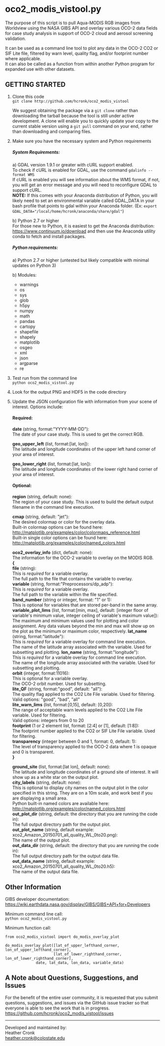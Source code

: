 # oco2_modis_vistool.py

The purpose of this script is to pull Aqua-MODIS RGB images from Worldview
using the NASA GIBS API and overlay various OCO-2 data fields for case study 
analysis in support of OCO-2 cloud and aerosol screening validation.

It can be used as a command line tool to plot any data in the OCO-2 CO2 or SIF Lite file, filtered by warn level, quality flag, and/or footprint number where applicable.  
It can also be called as a function from within another Python program for expanded use with other datasets.

## GETTING STARTED

1) Clone this code \
   `git clone http://github.com/hcronk/oco2_modis_vistool`
   
   We suggest obtaining the package via a `git clone` rather than downloading the tarball because
   the tool is still under active development. A clone will enable you to quickly update your copy 
   to the current stable version using a `git pull` command on your end, rather than downloading 
   and comparing files.  

2) Make sure you have the necessary system and Python requirements
   
   ##### System Requirements:
   a) GDAL version 1.9.1 or greater with cURL support enabled.  
      To check if cURL is enabled for GDAL, use the command `gdalinfo --format WMS`  
      If cURL is enabled you will see information about the WMS format, if not, 
          you will get an error message and you will need to reconfigure GDAL to support cURL.  
          **NOTE:** If this comes with your Anaconda distribution of Python, you will likely need
          to set an environmental variable called GDAL_DATA in your bash profile that points to
          gdal within your Anaconda folder.
          (Ex: `export GDAL_DATA="/local/home/hcronk/anaconda/share/gdal"`)
   
   b) Python 2.7 or higher  
	   For those new to Python, it is easiest to get the Anaconda distribution: 
       https://www.continuum.io/download and then use the Anaconda utility conda 
       to fetch and install packages.

    ##### Python requirements:
    a) Python 2.7 or higher (untested but likely compatible with minimal updates on Python 3)
    
    b) Modules:
    + warnings 
    + os 
    + sys 
    + glob 
    + h5py 
    + numpy 
    + math 
    + pandas 
    + cartopy 
    + shapefile 
    + shapely 
    + matplotlib 
    + osgeo 
    + xml 
    + json 
    + argparse 
    + re 

3) Test run from the command line  
   `python oco2_modis_vistool.py`


4) Look for the output PNG and HDF5 in the code directory

5) Update the JSON configuration file with information from your scene of interest. Options include:
   #### Required:
     **date** (string, format:"YYYY-MM-DD"):  
         The date of your case study. This is used to get the correct RGB. 

     **geo_upper_left** (list, format:[lat, lon]):  
         The latitude and longitude coordinates of the upper left hand corner of your area of 
         interest.

     **geo_lower_right** (list, format:[lat, lon]):  
         The latitude and longitude coordinates of the lower right hand corner of your area of 
         interest.

   #### Optional:
	**region** (string, default: none):  
    	The region of your case study. This is used to build the default output filename in the 
        command line execution.

     **cmap** (string, default: "jet"):  
       The desired colormap or color for the overlay data.  
       Built-in colormap options can be found here:
       http://matplotlib.org/examples/color/colormaps_reference.html  
       Built-in single color options can be found here:
       http://matplotlib.org/examples/color/named_colors.html

     **oco2_overlay_info** (dict, default: none):  
         The information for the OCO-2 variable to overlay on the MODIS RGB.  
		**{**  
		**file** (string):  
        	This is *required* for a variable overlay.  
            The full path to the file that contains the variable to overlay.  
		**variable** (string, format:"Preprocessors/dp_adp"):  
        	This is *required* for a variable overlay.  
            The full path to the variable within the file specified.  
		**band_number** (string or integer, format: "1" or 1):  
			This is optional for variables that are stored per-band in the same array.  
		**variable_plot_lims** (list, format:[min, max], 
			default: [integer floor of variable's minimum value, integer ceiling of variable's 
            maximum value]):  
            The maximum and minimum values used for plotting and color assignment. Any data values 
            beyond the min and max will show up on the plot as the minimum or maximum color, 
            respectively.
		**lat_name** (string, format:"latitude"):  
			This is *required* for a variable overlay for command line execution.  
            The name of the latitude array associated with the variable. Used for subsetting and 
            plotting.
		**lon_name** (string, format:"longitude"):  
			This is *required* for a variable overlay for command line execution.  
            The name of the longitude array associated with the variable. Used for subsetting and 
            plotting.  
		**orbit** (integer, format:11016):  
			This is optional for a variable overlay.  
            The OCO-2 orbit number. Used for subsetting.  
		**lite_QF** (string, format:"good", default: "all"):  
			The quality flag applied to the CO2 Lite File variable. Used for filtering.  
            Valid options: "good", "bad", "all"  
		**lite_warn_lims** (list, format:[0,15], default: [0,20]):  
			The range of acceptable warn levels applied to the CO2 Lite File variable. Used for 
            filtering.  
            Valid options: integers from 0 to 20  
       **footprint** (1 or 2 element list, format: [2:4] or [1], default: [1:8]):  
           The footprint number applied to the CO2 or SIF Lite File variable. Used for filtering.  
	   **transparency** (integer between 0 and 1, format: 0, default: 1):  
           The level of transparency applied to the OCO-2 data where 1 is opaque and 0 is 
           transparent.  
       **}**  
       
	**ground_site** (list, format:[lat lon], default: none):  
    	The latitude and longitude coordinates of a ground site of interest. It will show up as 
        a white star on the output plot.  
	**city_labels** (string, default: none):  
    	This is optional to display city names on the output plot in the color specified in this 
        string. They are on a 10m scale, and work best if you are displaying a small area.  
        Python built-in named colors are available here: 
        http://matplotlib.org/examples/color/named_colors.html  
	**out_plot_dir** (string, default: the directory that you are running the code in):  
    	The full output directory path for the output plot.  
	**out_plot_name** (string, default example: xco2_Amazon_20150701_all_quality_WL_0to20.png):  
    	The name of the output plot.  
	**out_data_dir** (string, default: the directory that you are running the code in):  
    	The full output directory path for the output data file.  
	**out_data_name** (string, default example: xco2_Amazon_20150701_all_quality_WL_0to20.h5):  
    	The name of the output data file.  


## Other Information

GIBS developer documentation:  https://wiki.earthdata.nasa.gov/display/GIBS/GIBS+API+for+Developers


Minimum command line call:  
`python oco2_modis_vistool.py`


Minimum function call:  
```
from oco2_modis_vistool import do_modis_overlay_plot

do_modis_overlay_plot([lat_of_upper_lefthand_corner, lon_of_upper_lefthand_corner],
                      [lat_of_lower_righthand_corner, lon_of_lower_righthand_corner], 
		      date, lat_data, lon_data, variable_data)
```  


## A Note about Questions, Suggestions, and Issues

For the benefit of the entire user community, it is requested that you submit questions, suggestions, and issues via the GitHub issue tracker so that everyone is able to see the work that is in progress. 
https://github.com/hcronk/oco2_modis_vistool/issues

---
Developed and maintained by:  
Heather Cronk  
heather.cronk@colostate.edu
